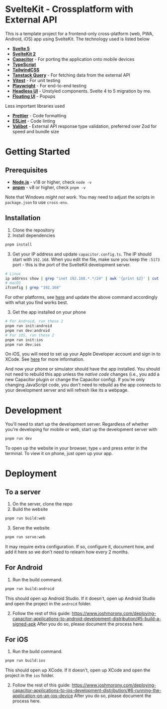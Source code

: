 # SvelteKit - Crossplatform with External API

This is a template project for a frontend-only cross-platform (web, PWA, Android, iOS) app using SvelteKit. The technology used is listed below

- [**Svelte 5**](https://svelte-5-preview.vercel.app/docs/introduction)
- [**SvelteKit 2**](https://kit.svelte.dev/)
- [**Capacitor**](https://capacitorjs.com/) - For porting the application onto mobile devices
- [**TypeScript**](https://www.typescriptlang.org/)
- [**TailwindCSS**](https://tailwindcss.com/docs/)
- [**Tanstack Query**](https://tanstack.com/query/latest/docs/framework/react/overview) - For fetching data from the external API
- [**Vitest**](https://vitest.dev/) - For unit testing
- [**Playwright**](https://playwright.dev/) - For end-to-end testing
- [**Headless UI**](https://captaincodeman.github.io/svelte-headlessui/) - Unstyled components. Svelte 4 to 5 migration by me.
- [**Floating UI**](https://floating-ui.com/) - Popups

Less important libraries used

- [**Prettier**](https://prettier.io/) - Code formatting
- [**ESLint**](https://eslint.org/) - Code linting
- [**Valibot**](https://valibot.dev/) - External API response type validation, preferred over Zod for speed and bundle size

# Getting Started

## Prerequisites

- [**Node.js**](https://nodejs.org/en/) - v18 or higher, check `node -v`
- [**pnpm**](https://pnpm.io/) - v8 or higher, check `pnpm -v`

Note that Windows _might not work_. You may need to adjust the scripts in `package.json` to use `cross-env`.

## Installation

1. Clone the repository
2. Install dependencies

```bash
pnpm install
```

3. Get your IP address and update `capacitor.config.ts`. The IP should start with `192.168`. When you edit the file, make sure you keep the `:5173` port - this is the port of the SvelteKit development server.

```bash
# Linux
ip address show | grep "inet 192.168.*.*/24" | awk '{print $2}' | cut -d/ -f1
# macOS
ifconfig | grep "192.168"
```

For other platforms, see [here](https://capacitorjs.com/docs/guides/live-reload#using-with-framework-clis) and update the above command accordingly with what you find works best.

3. Get the app installed on your phone

```bash
# For Android, run these 2
pnpm run init:android
pnpm run dev:android
# For iOS, run these 2
pnpm run init:ios
pnpm run dev:ios
```

On iOS, you will need to set up your Apple Developer account and sign in to XCode. See [here](https://capacitorjs.com/docs/ios/configuration#setting-up-xcode) for more information.

And now your phone or simulator should have the app installed. You should not need to rebuild this app unless the _native code_ changes (i.e., you add a new Capacitor plugin or change the Capacitor config). If you're only changing JavaScript code, you don't need to rebuild as the app connects to your development server and will refresh like its a webpage.

# Development

You'll need to start up the development server. Regardless of whether you're developing for mobile or web, start up the development server with

```bash
pnpm run dev
```

To open up the website in your browser, type `o` and press enter in the terminal. To view it on phone, just open up your app.

# Deployment

## To a server

1. On the server, clone the repo
2. Build the website

```bash
pnpm run build:web
```

3. Serve the website

```bash
pnpm run serve:web
```

It may require extra configuration. If so, configure it, document how, and add it here so we don't need to relearn how every 2 months.

## For Android

1. Run the build command.

```bash
pnpm run build:android
```

This should open up Android Studio. If it doesn't, open up Android Studio and open the project in the `android` folder.

2. Follow the rest of this guide: https://www.joshmorony.com/deploying-capacitor-applications-to-android-development-distribution/#5-build-a-signed-apk
   After you do so, please document the process here.

## For iOS

1. Run the build command.

```bash
pnpm run build:ios
```

This should open up XCode. If it doesn't, open up XCode and open the project in the `ios` folder.

2. Follow the rest of this guide: https://www.joshmorony.com/deploying-capacitor-applications-to-ios-development-distribution/#6-running-the-application-on-an-ios-device
   After you do so, please document the process here.
